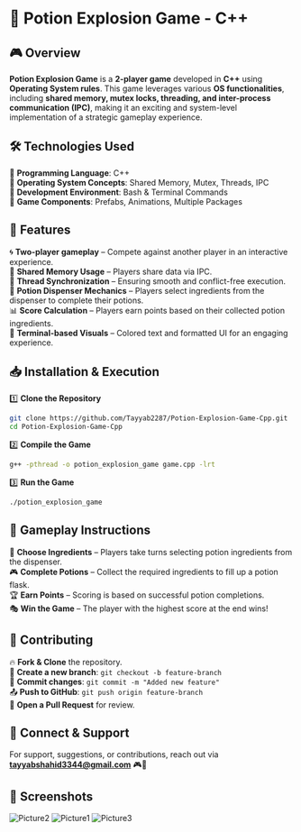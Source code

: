 # 🧪 Potion Explosion Game - C++

## 🎮 Overview
**Potion Explosion Game** is a **2-player game** developed in **C++** using **Operating System rules**. This game leverages various **OS functionalities**, including **shared memory, mutex locks, threading, and inter-process communication (IPC)**, making it an exciting and system-level implementation of a strategic gameplay experience.

## 🛠️ Technologies Used
🔹 **Programming Language**: C++  
🔹 **Operating System Concepts**: Shared Memory, Mutex, Threads, IPC  
🔹 **Development Environment**: Bash & Terminal Commands  
🔹 **Game Components**: Prefabs, Animations, Multiple Packages  

## 🚀 Features
🌀 **Two-player gameplay** – Compete against another player in an interactive experience.  
🔄 **Shared Memory Usage** – Players share data via IPC.  
🔐 **Thread Synchronization** – Ensuring smooth and conflict-free execution.  
🧪 **Potion Dispenser Mechanics** – Players select ingredients from the dispenser to complete their potions.  
📊 **Score Calculation** – Players earn points based on their collected potion ingredients.  
🎨 **Terminal-based Visuals** – Colored text and formatted UI for an engaging experience.  

## 📥 Installation & Execution
1️⃣ **Clone the Repository**  
```sh
git clone https://github.com/Tayyab2287/Potion-Explosion-Game-Cpp.git
cd Potion-Explosion-Game-Cpp
```

2️⃣ **Compile the Game**  
```sh
g++ -pthread -o potion_explosion_game game.cpp -lrt
```

3️⃣ **Run the Game**  
```sh
./potion_explosion_game
```

## 🎯 Gameplay Instructions
🧪 **Choose Ingredients** – Players take turns selecting potion ingredients from the dispenser.  
🎮 **Complete Potions** – Collect the required ingredients to fill up a potion flask.  
🏆 **Earn Points** – Scoring is based on successful potion completions.  
🎭 **Win the Game** – The player with the highest score at the end wins!  

## 🤝 Contributing
🔥 **Fork & Clone** the repository.  
🌱 **Create a new branch**: `git checkout -b feature-branch`  
💾 **Commit changes**: `git commit -m "Added new feature"`  
📤 **Push to GitHub**: `git push origin feature-branch`  
🔄 **Open a Pull Request** for review.  

## 🔗 Connect & Support
For support, suggestions, or contributions, reach out via **tayyabshahid3344@gmail.com** 🎮🚀

## 📸 Screenshots

![Picture2](https://github.com/user-attachments/assets/f35c2c1e-58ff-4797-98b6-3f5de2a6debf)
![Picture1](https://github.com/user-attachments/assets/bfc35eaf-fbd0-422a-9560-62cbec966613)
![Picture3](https://github.com/user-attachments/assets/0ff2be81-6882-465a-a11e-f12562e79a7e)
